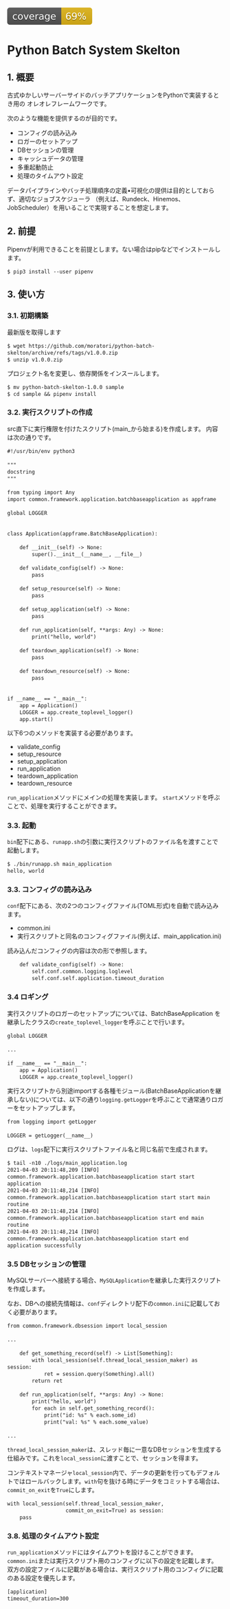 ![coverage](coverage.svg)

# Python Batch System Skelton

## 1. 概要

古式ゆかしいサーバーサイドのバッチアプリケーションをPythonで実装するとき用の
オレオレフレームワークです。

次のような機能を提供するのが目的です。

* コンフィグの読み込み
* ロガーのセットアップ
* DBセッションの管理
* キャッシュデータの管理
* 多重起動防止
* 処理のタイムアウト設定

データパイプラインやバッチ処理順序の定義•可視化の提供は目的としておらず、適切なジョブスケジューラ
（例えば、Rundeck、Hinemos、JobScheduler）を用いることで実現することを想定します。

## 2. 前提

Pipenvが利用できることを前提とします。ない場合はpipなどでインストールします。

```
$ pip3 install --user pipenv
```

## 3. 使い方

### 3.1. 初期構築

最新版を取得します

```
$ wget https://github.com/moratori/python-batch-skelton/archive/refs/tags/v1.0.0.zip
$ unzip v1.0.0.zip
```

プロジェクト名を変更し、依存関係をインスールします。

```
$ mv python-batch-skelton-1.0.0 sample
$ cd sample && pipenv install
```

### 3.2. 実行スクリプトの作成

src直下に実行権限を付けたスクリプト(main_から始まる)を作成します。
内容は次の通りです。

```
#!/usr/bin/env python3

"""
docstring
"""

from typing import Any
import common.framework.application.batchbaseapplication as appframe

global LOGGER


class Application(appframe.BatchBaseApplication):

    def __init__(self) -> None:
        super().__init__(__name__, __file__)

    def validate_config(self) -> None:
        pass

    def setup_resource(self) -> None:
        pass

    def setup_application(self) -> None:
        pass

    def run_application(self, **args: Any) -> None:
        print("hello, world")

    def teardown_application(self) -> None:
        pass

    def teardown_resource(self) -> None:
        pass


if __name__ == "__main__":
    app = Application()
    LOGGER = app.create_toplevel_logger()
    app.start()
```

以下6つのメソッドを実装する必要があります。
* validate_config
* setup_resource
* setup_application
* run_application
* teardown_application
* teardown_resource

`run_application`メソッドにメインの処理を実装します。
`start`メソッドを呼ぶことで、処理を実行することができます。

### 3.3. 起動

`bin`配下にある、`runapp.sh`の引数に実行スクリプトのファイル名を渡すことで起動します。

```
$ ./bin/runapp.sh main_application
hello, world
```

### 3.3. コンフィグの読み込み

`conf`配下にある、次の2つのコンフィグファイル(TOML形式)を自動で読み込みます。

* common.ini
* 実行スクリプトと同名のコンフィグファイル(例えば、main_application.ini)

読み込んだコンフィグの内容は次の形で参照します。

```
    def validate_config(self) -> None:
        self.conf.common.logging.loglevel
        self.conf.self.application.timeout_duration
```

### 3.4 ロギング

実行スクリプトのロガーのセットアップについては、BatchBaseApplication
を継承したクラスの`create_toplevel_logger`を呼ぶことで行います。

```
global LOGGER

...

if __name__ == "__main__":
    app = Application()
    LOGGER = app.create_toplevel_logger()
```

実行スクリプトから別途importする各種モジュール(BatchBaseApplicationを継承しない)については、以下の通り`logging.getLogger`を呼ぶことで通常通りロガーをセットアップします。

```
from logging import getLogger

LOGGER = getLogger(__name__)
```

ログは、`logs`配下に実行スクリプトファイル名と同じ名前で生成されます。

```
$ tail -n10 ./logs/main_application.log
2021-04-03 20:11:48,209 [INFO] common.framework.application.batchbaseapplication start start application
2021-04-03 20:11:48,214 [INFO] common.framework.application.batchbaseapplication start start main routine
2021-04-03 20:11:48,214 [INFO] common.framework.application.batchbaseapplication start end main routine
2021-04-03 20:11:48,214 [INFO] common.framework.application.batchbaseapplication start end application successfully
```

### 3.5 DBセッションの管理

MySQLサーバーへ接続する場合、`MySQLApplication`を継承した実行スクリプトを作成します。

なお、DBへの接続先情報は、`conf`ディレクトリ配下の`common.ini`に記載しておく必要があります。

```
from common.framework.dbsession import local_session

...

    def get_something_record(self) -> List[Something]:
        with local_session(self.thread_local_session_maker) as session:
            ret = session.query(Something).all()
        return ret

    def run_application(self, **args: Any) -> None:
        print("hello, world")
        for each in self.get_something_record():
            print("id: %s" % each.some_id)
            print("val: %s" % each.some_value)

...
```

`thread_local_session_maker`は、スレッド毎に一意なDBセッションを生成する仕組みです。これを`local_session`に渡すことで、セッションを得ます。


コンテキストマネージャ`local_session`内で、データの更新を行ってもデフォルトではロールバックします。`with`句を抜ける時にデータをコミットする場合は、`commit_on_exit`を`True`にします。

```
with local_session(self.thread_local_session_maker,
                   commit_on_exit=True) as session:
    pass
```

### 3.8. 処理のタイムアウト設定

`run_application`メソッドにはタイムアウトを設けることができます。
`common.ini`または実行スクリプト用のコンフィグに以下の設定を記載します。
双方の設定ファイルに記載がある場合は、実行スクリプト用のコンフィグに記載のある設定を優先します。

```
[application]
timeout_duration=300
```

